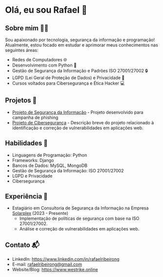 # Olá, eu sou Rafael 👋

## Sobre mim 🙋‍♂️

Sou apaixonado por tecnologia, segurança da informação e programação! Atualmente, estou focado em estudar e aprimorar meus conhecimentos nas seguintes áreas:

- Redes de Computadores 🌐
- Desenvolvimento com Python 🐍
- Gestão de Segurança da Informação e Padrões ISO 27001/27002 🔒
- LGPD (Lei Geral de Proteção de Dados) e Privacidade 📜
- Cursos voltados para Cibersegurança e Ética Hacker 💻

## Projetos 🚀

- [Projeto de Segurança da Informação](https://wordpress.com/post/westrik.wordpress.com/563) - Projeto desenvolvido para campanha de phishing
- [Projeto de Cibersegurança](https://github.com/seu-usuario/projeto-ciberseguranca) - Descrição breve do projeto relacionado à identificação e correção de vulnerabilidades em aplicações web.

## Habilidades 🔧

- Linguagens de Programação: Python
- Frameworks: Django 
- Bancos de Dados: MySQL, MongoDB
- Gestão de Segurança da Informação: ISO 27001/27002
- LGPD e Privacidade
- Cibersegurança

## Experiência 💼

- Estagiário em Consultoria de Segurança da Informação na Empresa [Solarplex](https://www.solarplex.com.br/) (2023 - Presente)
  - Implementação de políticas de segurança com base na ISO 27001/27002.
  - Análise e correção de vulnerabilidades em aplicações web.

## Contato 📬

- LinkedIn: https://www.linkedin.com/in/rafaelribeirong
- E-mail: rafaelribeirong@gmail.com
- Website/Blog: https://www.westrike.online



